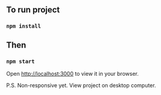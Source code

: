 ## To run project

### `npm install`

## Then

### `npm start`

Open [http://localhost:3000](http://localhost:3000) to view it in your browser.

P.S. Non-responsive yet. View project on desktop computer.
